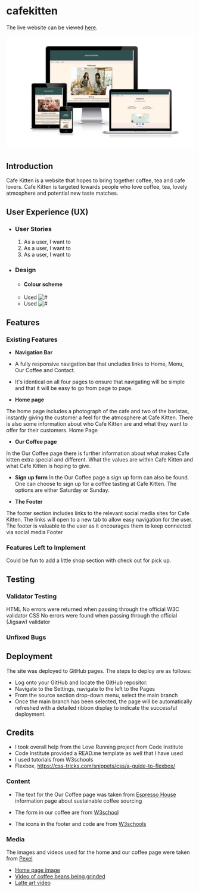 # cafekitten

The live website can be viewed [here](https://chapter256.github.io/cafekitten/).

![responsive image](docs/images/am-i-responsive.png)

## Introduction
Cafe Kitten is a website that hopes to bring together coffee, tea and cafe lovers. Cafe Kitten is targeted towards people who love coffee, tea, lovely atmosphere and potential new taste matches.

## User Experience (UX)

- ### User Stories 
  1. As a user, I want to 
  2. As a user, I want to 
  3. As a user, I want to 

- ### Design
  - #### Colour scheme 
  - Used 
  ![#]()
  - Used
  ![#]()

## Features

### Existing Features
- __Navigation Bar__
- A fully responsive navigation bar that uncludes links to Home, Menu, Our Coffee and Contact. 
- It's identical on all four pages to ensure that navigating will be simple and that it will be easy to go from page to page.

- __Home page__ 

The home page includes a photograph of the cafe and two of the baristas, instantly giving the customer a feel for the atmosphere at Cafe Kitten. 
There is also some information about who Cafe Kitten are and what they want to offer for their customers. 
Home Page

- __Our Coffee page__ 

In the Our Coffee page there is further information about what makes Cafe kitten extra special and different. What the values are within Cafe Kitten and what Cafe Kitten is hoping to give.

- __Sign up form__
In the Our Coffee page a sign up form can also be found. One can choose to sign up for a coffee tasting at Cafe Kitten. The options are either Saturday or Sunday. 

- __The Footer__

The footer section includes links to the relevant social media sites for Cafe Kitten. The links will open to a new tab to allow easy navigation for the user.
The footer is valuable to the user as it encourages them to keep connected via social media
Footer

### Features Left to Implement
Could be fun to add a little shop section with check out for pick up. 

## Testing

###  Validator Testing
HTML
No errors were returned when passing through the official W3C validator
CSS
No errors were found when passing through the official (Jigsaw) validator

### Unfixed Bugs

## Deployment

The site was deployed to GitHub pages. The steps to deploy are as follows:

- Log onto your GitHub and locate the GitHub repositor.
- Navigate to the Settings, navigate to the left to the Pages 
- From the source section drop-down menu, select the main branch
- Once the main branch has been selected, the page will be automatically refreshed with a detailed ribbon display to indicate the successful deployment.

## Credits
- I took overall help from the Love Running project from Code Institute 
- Code Institute provided a READ.me template as well that I have used 
- I used tutorials from W3schools
- Flexbox, https://css-tricks.com/snippets/css/a-guide-to-flexbox/

### Content
- The text for the Our Coffee page was taken from [Espresso House](https://tomorrowfriendly.com/planet/coffee/) information page about sustainable coffee sourcing

- The form in our coffee are from [W3school](https://www.w3schools.com/howto/howto_css_contact_form.asp) 

- The icons in the footer and code are from [W3schools](https://www.w3schools.com/howto/tryit.asp?filename=tryhow_css_social_media_buttons) 

### Media 
The images and videos used for the home and our coffee page were taken from [Pexel](www.pexel.com)
- [Home page image](https://www.pexels.com/photo/positive-women-working-in-cafeteria-in-daytime-6231611/)
- [Video of coffee beans being grinded](https://www.pexels.com/video/ground-coffee-from-a-coffee-bean-grinder-machine-2849942/)
- [Latte art video](https://www.pexels.com/video/a-person-making-a-latte-art-4932604/)
